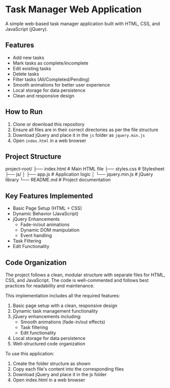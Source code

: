 # Task Manager Web Application

A simple web-based task manager application built with HTML, CSS, and JavaScript (jQuery).

## Features

- Add new tasks
- Mark tasks as complete/incomplete
- Edit existing tasks
- Delete tasks
- Filter tasks (All/Completed/Pending)
- Smooth animations for better user experience
- Local storage for data persistence
- Clean and responsive design

## How to Run

1. Clone or download this repository
2. Ensure all files are in their correct directories as per the file structure
3. Download jQuery and place it in the `js` folder as `jquery.min.js`
4. Open `index.html` in a web browser

## Project Structure


project-root/
├── index.html          # Main HTML file
├── styles.css      # Stylesheet
├── js/
│   ├── app.js         # Application logic
│   └── jquery.min.js  # jQuery library
└── README.md          # Project documentation


## Key Features Implemented

- Basic Page Setup (HTML + CSS)
- Dynamic Behavior (JavaScript)
- jQuery Enhancements
  - Fade-in/out animations
  - Dynamic DOM manipulation
  - Event handling
- Task Filtering
- Edit Functionality

## Code Organization

The project follows a clean, modular structure with separate files for HTML, CSS, and JavaScript. The code is well-commented and follows best practices for readability and maintenance.



This implementation includes all the required features:

1. Basic page setup with a clean, responsive design
2. Dynamic task management functionality
3. jQuery enhancements including:
   - Smooth animations (fade-in/out effects)
   - Task filtering
   - Edit functionality
4. Local storage for data persistence
5. Well-structured code organization

To use this application:

1. Create the folder structure as shown
2. Copy each file's content into the corresponding files
3. Download jQuery and place it in the js folder
4. Open index.html in a web browser